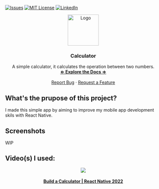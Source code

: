 [![Issues][issues-shield]][issues-url]
[![MIT License][license-shield]][license-url]
[![LinkedIn][linkedin-shield]][linkedin-url]

<div align="center">
    <img src="https://imgur.com/KCgbA9j.jpg" alt="Logo" width="100" height="100">

<h3 align="center"><strong>Calculator</strong></h3>
<p align="center">
A simple calculator, it calculates the operation between two numbers.<br />
<a href="https://github.com/F1NH4WK/Calculator"><strong>⇐ Explore the Docs ⇒</strong></a>
<br />
<br />
<a href="https://github.com/F1NH4WK/Calculator/issues">Report Bug</a>
·
<a href="https://github.com/F1NH4WK/Calculator/issues">Request a Feature</a>
</p>
</div>


## What's the prupose of this project?
I made this simple app by aiming to improve my mobile app development skils with React Native.

## Screenshots
WIP

## Video(s) I used:
<div align="center">
<a href = "https://www.youtube.com/watch?v=_fYgGS46h2w&t=66s">
<img src = "https://i.ytimg.com/vi/_fYgGS46h2w/hqdefault.jpg?sqp=-oaymwEjCPYBEIoBSFryq4qpAxUIARUAAAAAGAElAADIQj0AgKJDeAE=&rs=AOn4CLCBcGq6_Sy-VvfWTmrCcYUV9Th7Ew"/><h4>Build a Calculator | React Native 2022</h4>
</a>
</div>

[issues-shield]: https://img.shields.io/github/issues/F1NH4WK/Calculator.svg?style=for-the-badge
[issues-url]: https://github.com/F1NH4WK/Calculator/issues
[license-shield]: https://img.shields.io/github/license/F1NH4WK/Calculator.svg?style=for-the-badge
[license-url]: https://github.com/F1NH4WK/Calculator/blob/main/LICENSE.txt
[linkedin-shield]: https://img.shields.io/badge/-LinkedIn-black.svg?style=for-the-badge&logo=linkedin&colorB=555
[linkedin-url]: https://linkedin.com/in/finhawk
